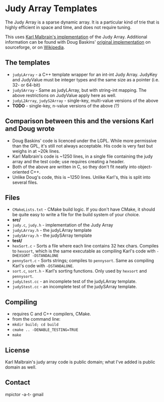 # Judy Array Templates
The Judy Array is a sparse dynamic array. It is a particular kind of trie that is highly efficient in space and time, and does not require tuning.

This uses [Karl Malbrain's implementation](http://code.google.com/p/judyarray/) of the Judy Array. Additional information can be found with Doug Baskins' [original implementation](http://judy.sourceforge.net/) on sourceforge, or on [Wikipedia](http://en.wikipedia.org/wiki/Judy_array).
## The templates
* `judyLArray` - a C++ template wrapper for an int-int Judy Array. JudyKey and JudyValue must be integer types and the same size as a pointer (i.e. 32- or 64-bit)
* `judySArray` - Same as judyLArray, but with string-int mapping. The above restrictions on JudyValue apply here as well.
* `judyL2Array`, `judyS2Array` - single-key, multi-value versions of the above
* **TODO** - single-key, n-value versions of the above *(?)*

## Comparison between this and the versions Karl and Doug wrote
* Doug Baskins' code is licenced under the LGPL. While more permissive than the GPL, it's still not always acceptable. His code is very fast but weighs in at ~20k lines.
* Karl Malbrain's code is ~1250 lines, in a single file containing the judy array and the test code; use requires creating a header.
* Both of the above are written in C, so they don't fit neatly into object-oriented C++.
* Unlike Doug's code, this is ~1250 lines. Unlike Karl's, this is split into several files.

## Files
* `CMakeLists.txt` - CMake build logic. If you don't have CMake, it should be quite easy to write a file for the build system of your choice.
* **src/**
 * `judy.c`, `judy.h` - implementation of the Judy Array
 * `judyLArray.h` - the judyLArray template
 * `judySArray.h` - the judySArray template
* **test/**
 * `hexSort.c` - Sorts a file where each line contains 32 hex chars. Compiles to `hexsort`, which is the same executable as compiling Karl's code with `-DHEXSORT -DSTANDALONE`
 * `pennySort.c` - Sorts strings; compiles to `pennysort`. Same as compiling Karl's code with `-DSTANDALONE`.
 * `sort.c`, `sort.h` - Karl's sorting functions. Only used by `hexsort` and `pennysort`.
 * `judyLtest.cc` - an incomplete test of the judyLArray template.
 * `judyStest.cc` - an incomplete test of the judySArray template.


## Compiling
* requires C and C++ compilers, CMake.
* from the command line:
 *  `mkdir build; cd build`
 *  `cmake .. -DENABLE_TESTING=TRUE`
 *  `make`

## License

Karl Malbrain's judy array code is public domain; what I've added is public domain as well.

## Contact
mpictor -a-t- gmail
